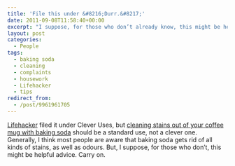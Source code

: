```yaml
---
title: 'File this under &#8216;Durr.&#8217;'
date: 2011-09-08T11:58:40+00:00
excerpt: "I suppose, for those who don’t already know, this might be helpful advice."
layout: post
categories:
  - People
tags:
  - baking soda
  - cleaning
  - complaints
  - housework
  - Lifehacker
  - tips
redirect_from:
  - /post/9961961705
---
```

[Lifehacker](http://lifehacker.com/) filed it under Clever Uses, but [cleaning stains out of your coffee mug with baking soda](http://lifehacker.com/5838321/clean-stains-out-of-your-coffee-mug-with-baking-soda) should be a standard use, not a clever one. Generally, I think most people are aware that baking soda gets rid of all kinds of stains, as well as odours. But, I suppose, for those who don’t, this might be helpful advice. Carry on.